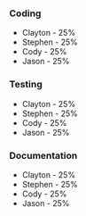 ### Coding

* Clayton - 25%
* Stephen - 25%
* Cody - 25%
* Jason - 25%

### Testing

* Clayton - 25%
* Stephen - 25%
* Cody - 25%
* Jason - 25%

### Documentation

* Clayton - 25%
* Stephen - 25%
* Cody - 25%
* Jason - 25%
